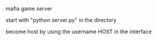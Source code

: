 mafia game server

start with "python server.py" in the directory

become host by using the username HOST in the interface
